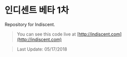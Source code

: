 # 인디센트 베타 1차
Repository for Indiscent.

>You can see this code live at [http://indiscent.com](http://indiscent.com)

>Last Update: 05/17/2018
